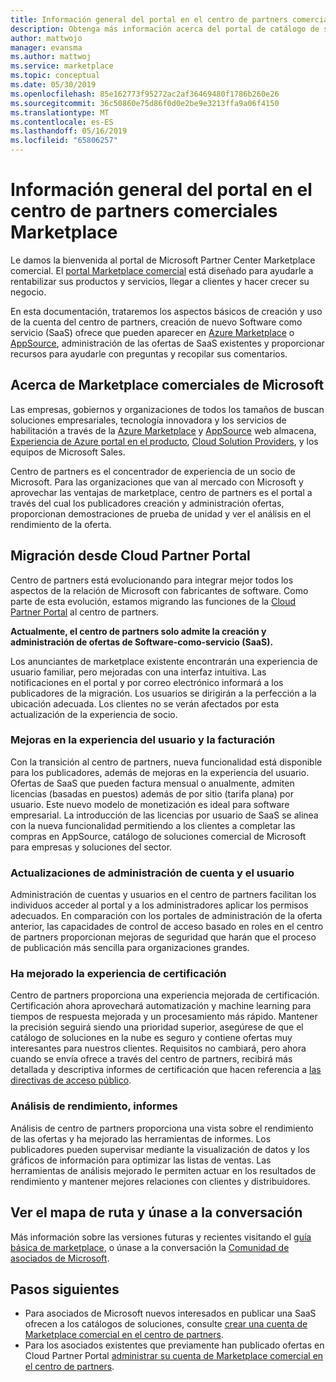 ```yaml
---
title: Información general del portal en el centro de partners comerciales Marketplace
description: Obtenga más información acerca del portal de catálogo de soluciones comerciales en el centro de partners y cómo mostrar y vender las ofertas en Azure Marketplace, AppSource y a través del programa proveedor de soluciones en la nube (CSP).
author: mattwojo
manager: evansma
ms.author: mattwoj
ms.service: marketplace
ms.topic: conceptual
ms.date: 05/30/2019
ms.openlocfilehash: 85e162773f95272ac2af36469480f1786b260e26
ms.sourcegitcommit: 36c50860e75d86f0d0e2be9e3213ffa9a06f4150
ms.translationtype: MT
ms.contentlocale: es-ES
ms.lasthandoff: 05/16/2019
ms.locfileid: "65806257"
---
```

# <a name="overview-of-the-commercial-marketplace-portal-in-partner-center"></a>Información general del portal en el centro de partners comerciales Marketplace

Le damos la bienvenida al portal de Microsoft Partner Center Marketplace comercial. El [portal Marketplace comercial](https://partner.microsoft.com/dashboard/commercial-marketplace/) está diseñado para ayudarle a rentabilizar sus productos y servicios, llegar a clientes y hacer crecer su negocio.

En esta documentación, trataremos los aspectos básicos de creación y uso de la cuenta del centro de partners, creación de nuevo Software como servicio (SaaS) ofrece que pueden aparecer en [Azure Marketplace](https://azuremarketplace.microsoft.com/) o [AppSource](https://appsource.microsoft.com/), administración de las ofertas de SaaS existentes y proporcionar recursos para ayudarle con preguntas y recopilar sus comentarios. 

## <a name="about-microsofts-commercial-marketplace"></a>Acerca de Marketplace comerciales de Microsoft

Las empresas, gobiernos y organizaciones de todos los tamaños de buscan soluciones empresariales, tecnología innovadora y los servicios de habilitación a través de la [Azure Marketplace](https://azuremarketplace.microsoft.com/) y [AppSource](https://appsource.microsoft.com/) web almacena, [ Experiencia de Azure portal en el producto](https://portal.azure.com), [Cloud Solution Providers](https://partner.microsoft.com/cloud-solution-provider), y los equipos de Microsoft Sales. 

Centro de partners es el concentrador de experiencia de un socio de Microsoft. Para las organizaciones que van al mercado con Microsoft y aprovechar las ventajas de marketplace, centro de partners es el portal a través del cual los publicadores creación y administración ofertas, proporcionan demostraciones de prueba de unidad y ver el análisis en el rendimiento de la oferta. 

## <a name="migration-from-cloud-partner-portal"></a>Migración desde Cloud Partner Portal

Centro de partners está evolucionando para integrar mejor todos los aspectos de la relación de Microsoft con fabricantes de software. Como parte de esta evolución, estamos migrando las funciones de la [Cloud Partner Portal](https://cloudpartner.azure.com/) al centro de partners. 

**Actualmente, el centro de partners solo admite la creación y administración de ofertas de Software-como-servicio (SaaS).**

Los anunciantes de marketplace existente encontrarán una experiencia de usuario familiar, pero mejoradas con una interfaz intuitiva. Las notificaciones en el portal y por correo electrónico informará a los publicadores de la migración. Los usuarios se dirigirán a la perfección a la ubicación adecuada. Los clientes no se verán afectados por esta actualización de la experiencia de socio. 

### <a name="improvements-on-user-experience-and-billing"></a>Mejoras en la experiencia del usuario y la facturación

Con la transición al centro de partners, nueva funcionalidad está disponible para los publicadores, además de mejoras en la experiencia del usuario. Ofertas de SaaS que pueden factura mensual o anualmente, admiten licencias (basadas en puestos) además de por sitio (tarifa plana) por usuario. Este nuevo modelo de monetización es ideal para software empresarial. La introducción de las licencias por usuario de SaaS se alinea con la nueva funcionalidad permitiendo a los clientes a completar las compras en AppSource, catálogo de soluciones comercial de Microsoft para empresas y soluciones del sector. 

### <a name="account-and-user-management-updates"></a>Actualizaciones de administración de cuenta y el usuario

Administración de cuentas y usuarios en el centro de partners facilitan los individuos acceder al portal y a los administradores aplicar los permisos adecuados. En comparación con los portales de administración de la oferta anterior, las capacidades de control de acceso basado en roles en el centro de partners proporcionan mejoras de seguridad que harán que el proceso de publicación más sencilla para organizaciones grandes. 

### <a name="improved-certification-experience"></a>Ha mejorado la experiencia de certificación

Centro de partners proporciona una experiencia mejorada de certificación. Certificación ahora aprovechará automatización y machine learning para tiempos de respuesta mejorada y un procesamiento más rápido. Mantener la precisión seguirá siendo una prioridad superior, asegúrese de que el catálogo de soluciones en la nube es seguro y contiene ofertas muy interesantes para nuestros clientes. Requisitos no cambiará, pero ahora cuando se envía ofrece a través del centro de partners, recibirá más detallada y descriptiva informes de certificación que hacen referencia a [las directivas de acceso público](https://docs.microsoft.com/legal/marketplace/certification-policies). 

### <a name="analytics-for-performance-reporting"></a>Análisis de rendimiento, informes

Análisis de centro de partners proporciona una vista sobre el rendimiento de las ofertas y ha mejorado las herramientas de informes. Los publicadores pueden supervisar mediante la visualización de datos y los gráficos de información para optimizar las listas de ventas. Las herramientas de análisis mejorado le permiten actuar en los resultados de rendimiento y mantener mejores relaciones con clientes y distribuidores. 

## <a name="view-the-roadmap-and-join-the-conversation"></a>Ver el mapa de ruta y únase a la conversación

Más información sobre las versiones futuras y recientes visitando el [guía básica de marketplace](https://aka.ms/publicmarketplaceroadmap), o únase a la conversación la [Comunidad de asociados de Microsoft](https://www.microsoftpartnercommunity.com/). 

## <a name="next-steps"></a>Pasos siguientes

- Para asociados de Microsoft nuevos interesados en publicar una SaaS ofrecen a los catálogos de soluciones, consulte [crear una cuenta de Marketplace comercial en el centro de partners](./create-account.md).
- Para los asociados existentes que previamente han publicado ofertas en Cloud Partner Portal [administrar su cuenta de Marketplace comercial en el centro de partners](./manage-account.md). 
